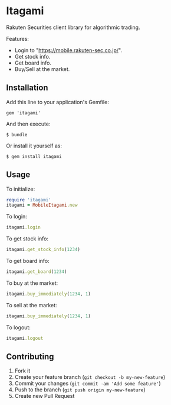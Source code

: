 # Itagami

Rakuten Securities client library for algorithmic trading.

Features:

* Login to "https://mobile.rakuten-sec.co.jp/".
* Get stock info.
* Get board info.
* Buy/Sell at the market.

## Installation

Add this line to your application's Gemfile:

    gem 'itagami'

And then execute:

    $ bundle

Or install it yourself as:

    $ gem install itagami

## Usage

To initialize:

```ruby
require 'itagami'
itagami = MobileItagami.new
```

To login:

```ruby
itagami.login
```

To get stock info:

```ruby
itagami.get_stock_info(1234)
```

To get board info:

```ruby
itagami.get_board(1234)
```

To buy at the market:

```ruby
itagami.buy_immediately(1234, 1)
```

To sell at the market:

```ruby
itagami.buy_immediately(1234, 1)
```

To logout:

```ruby
itagami.logout
```

## Contributing

1. Fork it
2. Create your feature branch (`git checkout -b my-new-feature`)
3. Commit your changes (`git commit -am 'Add some feature'`)
4. Push to the branch (`git push origin my-new-feature`)
5. Create new Pull Request
